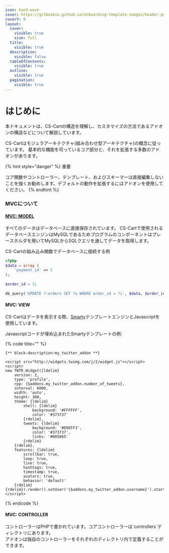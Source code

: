 ```yaml
---
icon: hand-wave
cover: https://gitbookio.github.io/onboarding-template-images/header.png
coverY: 0
layout:
  cover:
    visible: true
    size: full
  title:
    visible: true
  description:
    visible: false
  tableOfContents:
    visible: true
  outline:
    visible: true
  pagination:
    visible: true
---
```


# はじめに

本ドキュメントは、CS-Cartの構造を理解し、カスタマイズの方法であるアドオンの構造などについて解説しています。

CS-Cartはモジュラアーキテクチャ(組み合わせ型アーキテクチャ)の概念に従っています。 基本的な機能を司っているコア部分と、それを拡張する多数のアドオンがあります。

{% hint style="danger" %}
重要

コア関数やコントローラー、テンプレート、およびスキーマーは直接編集しないことを強くお勧めします。デフォルトの動作を拡張するにはアドオンを使用してください。
{% endhint %}

### MVCについて

#### [MVC: MODEL](https://ja.wikipedia.org/wiki/Model\_View\_Controller)

すべてのデータはデータベースに直接保存されています。 CS-Cartで使用されるデータベースエンジンはMySQLであるためプログラムのコンポーネントはプレースホルダを用いてMySQLからSQLクエリを通してデータを取得します。

CS-Cartの組み込み関数でデータベースに接続する例

```php
<?php
$data = array (
    'payment_id' => 5
);
 
$order_id = 3;
 
db_query('UPDATE ?:orders SET ?u WHERE order_id = ?i', $data, $order_id);// Some code
```

#### MVC: VIEW

CS-Cartはデータを表示する際、[Smarty](http://www.smarty.net/docs/ja/)テンプレートエンジンとJavascriptを使用しています。

Javascriptコードが埋め込まれたSmartyテンプレートの例:

{% code title="" %}
```smarty
{** block-description:my_twitter_addon **}
 
<script src="http://widgets.twimg.com/j/2/widget.js"></script>
<script>
new TWTR.Widget({ldelim}
    version: 2,
    type: 'profile',
    rpp: {$addons.my_twitter_addon.number_of_tweets},
    interval: 6000,
    width: 'auto',
    height: 300,
    theme: {ldelim}
        shell: {ldelim}
            background: '#FFFFFF',
            color: '#373737'
        {rdelim},
        tweets: {ldelim}
            background: '#D9EFF3',
            color: '#373737',
            links: '#005865'
        {rdelim}
    {rdelim},
    features: {ldelim}
        scrollbar: true,
        loop: true,
        live: true,
        hashtags: true,
        timestamp: true,
        avatars: true,
        behavior: 'default'
    {rdelim}
{rdelim}).render().setUser('{$addons.my_twitter_addon.username}').start();
</script>
```
{% endcode %}

#### MVC: CONTROLLER

コントローラーはPHPで書かれています。コアコントローラーは\`controllers\`ディレクトリにあります。\
アドオンは独自のコントローラーをそれぞれのディレクトリ内で定義することができます。